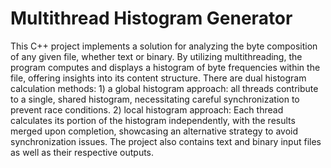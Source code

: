 # Multithread Histogram Generator
 This C++ project implements a solution for analyzing the byte composition of any given file, whether text or binary. By utilizing multithreading, the program computes and displays a histogram of byte frequencies within the file, offering insights into its content structure. There are dual histogram calculation methods: 1) a global histogram approach: all threads contribute to a single, shared histogram, necessitating careful synchronization to prevent race conditions. 2) local histogram approach: Each thread calculates its portion of the histogram independently, with the results merged upon completion, showcasing an alternative strategy to avoid synchronization issues. The project also contains text and binary input files as well as their respective outputs.
